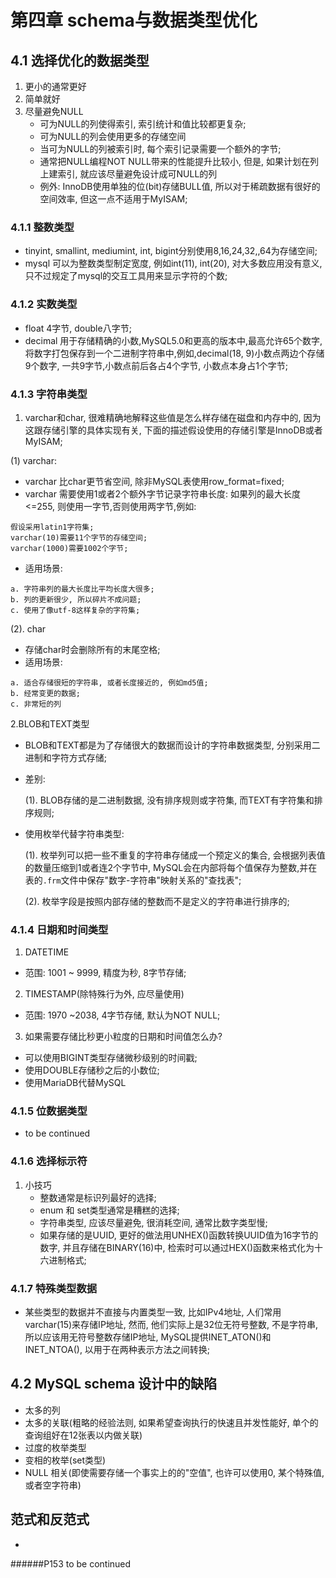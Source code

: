 # 第四章 schema与数据类型优化

## 4.1 选择优化的数据类型
1. 更小的通常更好
2. 简单就好
3. 尽量避免NULL
    - 可为NULL的列使得索引, 索引统计和值比较都更复杂;
    - 可为NULL的列会使用更多的存储空间
    - 当可为NULL的列被索引时, 每个索引记录需要一个额外的字节;
    - 通常把NULL编程NOT NULL带来的性能提升比较小, 但是, 如果计划在列上建索引, 就应该尽量避免设计成可NULL的列
    - 例外: InnoDB使用单独的位(bit)存储BULL值, 所以对于稀疏数据有很好的空间效率, 但这一点不适用于MyISAM;

### 4.1.1 整数类型
- tinyint, smallint, mediumint, int, bigint分别使用8,16,24,32,,64为存储空间;
- mysql 可以为整数类型制定宽度, 例如int(11), int(20), 对大多数应用没有意义, 只不过规定了mysql的交互工具用来显示字符的个数;

### 4.1.2 实数类型
- float 4字节, double八字节;
- decimal 用于存储精确的小数,MySQL5.0和更高的版本中,最高允许65个数字, 将数字打包保存到一个二进制字符串中,例如,decimal(18, 9)小数点两边个存储9个数字, 一共9字节,小数点前后各占4个字节, 小数点本身占1个字节;

### 4.1.3 字符串类型
1. varchar和char, 很难精确地解释这些值是怎么样存储在磁盘和内存中的, 因为这跟存储引擎的具体实现有关, 下面的描述假设使用的存储引擎是InnoDB或者MyISAM;

(1) varchar:
- varchar 比char更节省空间, 除非MySQL表使用row_format=fixed;
- varchar 需要使用1或者2个额外字节记录字符串长度: 如果列的最大长度<=255, 则使用一字节,否则使用两字节,例如:
~~~
假设采用latin1字符集;
varchar(10)需要11个字节的存储空间;
varchar(1000)需要1002个字节;
~~~
- 适用场景:
~~~
a. 字符串列的最大长度比平均长度大很多;
b. 列的更新很少, 所以碎片不成问题;
c. 使用了像utf-8这样复杂的字符集;
~~~

(2). char
- 存储char时会删除所有的末尾空格;
- 适用场景:
~~~
a. 适合存储很短的字符串, 或者长度接近的, 例如md5值;
b. 经常变更的数据;
c. 非常短的列
~~~

2.BLOB和TEXT类型
- BLOB和TEXT都是为了存储很大的数据而设计的字符串数据类型, 分别采用二进制和字符方式存储;
- 差别:
    
    (1). BLOB存储的是二进制数据, 没有排序规则或字符集, 而TEXT有字符集和排序规则;
- 使用枚举代替字符串类型:
    
    (1). 枚举列可以把一些不重复的字符串存储成一个预定义的集合, 会根据列表值的数量压缩到1或者连2个字节中, MySQL会在内部将每个值保存为整数,并在表的`.frm`文件中保存"数字-字符串"映射关系的"查找表";
    
    (2). 枚举字段是按照内部存储的整数而不是定义的字符串进行排序的;

### 4.1.4 日期和时间类型
1. DATETIME
 - 范围: 1001 ~ 9999, 精度为秒, 8字节存储;
2. TIMESTAMP(除特殊行为外, 应尽量使用)
 - 范围: 1970 ~2038, 4字节存储, 默认为NOT NULL;
3. 如果需要存储比秒更小粒度的日期和时间值怎么办?
 - 可以使用BIGINT类型存储微秒级别的时间戳;
 - 使用DOUBLE存储秒之后的小数位;
 - 使用MariaDB代替MySQL

### 4.1.5 位数据类型
- to be continued

### 4.1.6 选择标示符
1. 小技巧 
    - 整数通常是标识列最好的选择;
    - enum 和 set类型通常是糟糕的选择;
    - 字符串类型, 应该尽量避免, 很消耗空间, 通常比数字类型慢;
    - 如果存储的是UUID, 更好的做法用UNHEX()函数转换UUID值为16字节的数字, 并且存储在BINARY(16)中, 检索时可以通过HEX()函数来格式化为十六进制格式;

### 4.1.7 特殊类型数据
- 某些类型的数据并不直接与内置类型一致, 比如IPv4地址, 人们常用varchar(15)来存储IP地址, 然而, 他们实际上是32位无符号整数, 不是字符串, 所以应该用无符号整数存储IP地址, MySQL提供INET_ATON()和INET_NTOA(), 以用于在两种表示方法之间转换;

## 4.2 MySQL schema 设计中的缺陷
- 太多的列
- 太多的关联(粗略的经验法则, 如果希望查询执行的快速且并发性能好, 单个的查询组好在12张表以内做关联)
- 过度的枚举类型
- 变相的枚举(set类型)
- NULL 相关(即使需要存储一个事实上的的"空值", 也许可以使用0, 某个特殊值, 或者空字符串)

## 范式和反范式
- 



######P153 to be continued